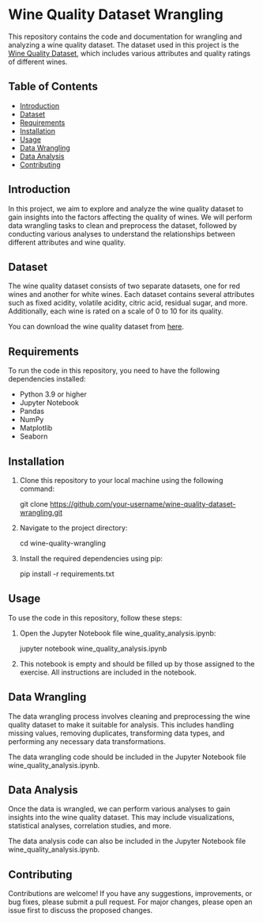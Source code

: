 # Wine Quality Dataset Wrangling

This repository contains the code and documentation for wrangling and analyzing a wine quality dataset. The dataset used in this project is the [Wine Quality Dataset](https://www.kaggle.com/datasets/uciml/red-wine-quality-cortez-et-al-2009?resource=download), which includes various attributes and quality ratings of different wines.

## Table of Contents

- [Introduction](#introduction)
- [Dataset](#dataset)
- [Requirements](#requirements)
- [Installation](#installation)
- [Usage](#usage)
- [Data Wrangling](#data-wrangling)
- [Data Analysis](#data-analysis)
- [Contributing](#contributing)

## Introduction

In this project, we aim to explore and analyze the wine quality dataset to gain insights into the factors affecting the quality of wines. We will perform data wrangling tasks to clean and preprocess the dataset, followed by conducting various analyses to understand the relationships between different attributes and wine quality.

## Dataset

The wine quality dataset consists of two separate datasets, one for red wines and another for white wines. Each dataset contains several attributes such as fixed acidity, volatile acidity, citric acid, residual sugar, and more. Additionally, each wine is rated on a scale of 0 to 10 for its quality.

You can download the wine quality dataset from [here](https://www.kaggle.com/datasets/uciml/red-wine-quality-cortez-et-al-2009/download?datasetVersionNumber=2).

## Requirements

To run the code in this repository, you need to have the following dependencies installed:

- Python 3.9 or higher
- Jupyter Notebook
- Pandas
- NumPy
- Matplotlib
- Seaborn

## Installation

1. Clone this repository to your local machine using the following command:

   
   git clone https://github.com/your-username/wine-quality-dataset-wrangling.git
   

2. Navigate to the project directory:

   
   cd wine-quality-wrangling
   

3. Install the required dependencies using pip:

   
   pip install -r requirements.txt
   

## Usage

To use the code in this repository, follow these steps:

1. Open the Jupyter Notebook file wine_quality_analysis.ipynb:

   
   jupyter notebook wine_quality_analysis.ipynb
   

2. This notebook is empty and should be filled up by those assigned to the exercise. All instructions are included in the notebook.

## Data Wrangling

The data wrangling process involves cleaning and preprocessing the wine quality dataset to make it suitable for analysis. This includes handling missing values, removing duplicates, transforming data types, and performing any necessary data transformations.

The data wrangling code should be included in the Jupyter Notebook file wine_quality_analysis.ipynb.

## Data Analysis

Once the data is wrangled, we can perform various analyses to gain insights into the wine quality dataset. This may include visualizations, statistical analyses, correlation studies, and more.

The data analysis code can also be included in the Jupyter Notebook file wine_quality_analysis.ipynb.

## Contributing

Contributions are welcome! If you have any suggestions, improvements, or bug fixes, please submit a pull request. For major changes, please open an issue first to discuss the proposed changes.

